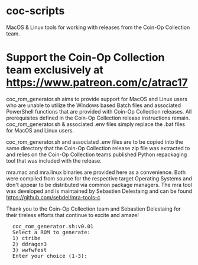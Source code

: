 # coc-scripts
MacOS & Linux tools for working with releases from the Coin-Op Collection team.
# Support the Coin-Op Collection team exclusively at https://www.patreon.com/c/atrac17

coc_rom_generator.sh aims to provide support for MacOS and Linux users who are unable to utilize the Windows based Batch files and associated PowerShell functions that are provided with Coin-Op Collection releases. All prerequisites defined in the Coin-Op Collection release instructions remain. coc_rom_generator.sh & associated .env files simply replace the .bat files for MacOS and Linux users. 

coc_rom_generator.sh and associated .env files are to be copied into the same directory
that the Coin-Op Collection release zip file was extracted to and relies on the
Coin-Op Collection teams published Python repackaging tool that was included with the release.

mra.mac and mra.linux binaries are provided here as a convenience. Both were compiled from source for the respective target Operating Systems and don't appear to be distributed via common package managers. The mra tool was developed and is maintained by Sebastien Delestaing and can be found https://github.com/sebdel/mra-tools-c

Thank you to the Coin-Op Collection team and Sebastien Delestaing for their tireless efforts that continue to excite and amaze!

<pre>
  coc_rom_generator.sh:v0.01
  Select a ROM to generate:
  1) ctribe
  2) ddragon3
  3) wwfwfest
  Enter your choice (1-3):
</pre>
